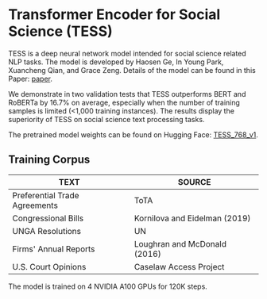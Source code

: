 # Transformer Encoder for Social Science (TESS)

TESS is a deep neural network model intended for social science related NLP tasks. The model is developed by Haosen Ge, In Young Park, Xuancheng Qian, and Grace Zeng. Details of the model can be found in this Paper: [paper](https://www.haosenge.net/_files/ugd/557840_3ce498a7fbc74d6581a947b6c72ef463.pdf).

We demonstrate in two validation tests that TESS outperforms BERT and RoBERTa by 16.7\% on average, especially when the number of training samples is limited (<1,000 training instances). The results display the superiority of TESS on social science text processing tasks. 

The pretrained model weights can be found on Hugging Face: [TESS_768_v1](https://huggingface.co/hsge/TESS_768_v1).


<h2>Training Corpus</h2>

|     TEXT      |    SOURCE     |
| ------------- | ------------- |
| Preferential Trade Agreements  | ToTA  |
| Congressional Bills  | Kornilova and Eidelman (2019)  |
|UNGA Resolutions | UN |
|Firms' Annual Reports | Loughran and McDonald (2016)|
| U.S. Court Opinions | Caselaw Access Project|

The model is trained on 4 NVIDIA A100 GPUs for 120K steps.

